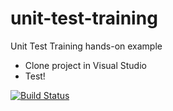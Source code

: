 # unit-test-training
Unit Test Training hands-on example

* Clone project in Visual Studio
* Test!

[![Build Status](https://travis-ci.org/roddewit/unit-test-training.svg?branch=master)](https://travis-ci.org/roddewit/unit-test-training)

